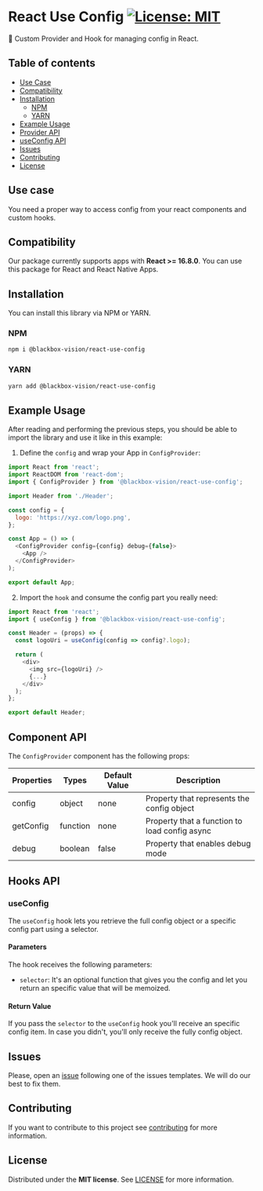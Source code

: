 # React Use Config [![License: MIT](https://img.shields.io/badge/License-MIT-brightgreen.svg)](https://opensource.org/licenses/MIT)

:rocket: Custom Provider and Hook for managing config in React.

## Table of contents

- [Use Case](#use-case)
- [Compatibility](#compatibility)
- [Installation](#installation)
  - [NPM](#npm)
  - [YARN](#yarn)
- [Example Usage](#example-usage)
- [Provider API](#component-api)
- [useConfig API](#hooks-api)
- [Issues](#issues)
- [Contributing](#contributing)
- [License](#license)

## Use case

You need a proper way to access config from your react components and custom hooks.

## Compatibility

Our package currently supports apps with **React >= 16.8.0**. You can use this package for React and React Native Apps.

## Installation

You can install this library via NPM or YARN.

### NPM

```bash
npm i @blackbox-vision/react-use-config
```

### YARN

```bash
yarn add @blackbox-vision/react-use-config
```

## Example Usage

After reading and performing the previous steps, you should be able to import the library and use it like in this example:

1. Define the `config` and wrap your App in `ConfigProvider`:

```javascript
import React from 'react';
import ReactDOM from 'react-dom';
import { ConfigProvider } from '@blackbox-vision/react-use-config';

import Header from './Header';

const config = {
  logo: 'https://xyz.com/logo.png',
};

const App = () => (
  <ConfigProvider config={config} debug={false}>
    <App />
  </ConfigProvider>
);

export default App;
```

2. Import the `hook` and consume the config part you really need:

```javascript
import React from 'react';
import { useConfig } from '@blackbox-vision/react-use-config';

const Header = (props) => {
  const logoUri = useConfig(config => config?.logo);

  return (
    <div>
      <img src={logoUri} />
      {...}
    </div>
  );
};

export default Header;
```

## Component API

The `ConfigProvider` component has the following props:

| Properties | Types    | Default Value | Description                                   |
| ---------- | -------- | ------------- | --------------------------------------------- |
| config     | object   | none          | Property that represents the config object    |
| getConfig  | function | none          | Property that a function to load config async |
| debug      | boolean  | false         | Property that enables debug mode              |

## Hooks API

### useConfig

The `useConfig` hook lets you retrieve the full config object or a specific config part using a selector.

#### Parameters

The hook receives the following parameters:

- `selector`: It's an optional function that gives you the config and let you return an specific value that will be memoized.

#### Return Value

If you pass the `selector` to the `useConfig` hook you'll receive an specific config item. In case you didn't, you'll only receive the fully config object.

## Issues

Please, open an [issue](https://github.com/BlackBoxVision/react-use-config/issues) following one of the issues templates. We will do our best to fix them.

## Contributing

If you want to contribute to this project see [contributing](https://github.com/BlackBoxVision/react-use-config/blob/master/CONTRIBUTING.md) for more information.

## License

Distributed under the **MIT license**. See [LICENSE](https://github.com/BlackBoxVision/react-use-config/blob/master/LICENSE) for more information.
